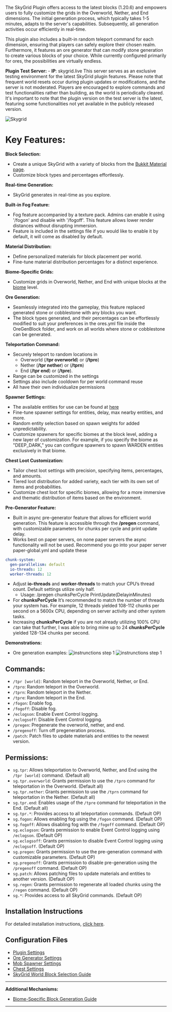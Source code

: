 
The SkyGrid Plugin offers access to the latest blocks (1.20.6) and empowers users to fully customize the grids in the Overworld, Nether, and End dimensions. The initial generation process, which typically takes 1-5 minutes, adapts to the server's capabilities. Subsequently, all generation activities occur efficiently in real-time.

This plugin also includes a built-in random teleport command for each dimension, ensuring that players can safely explore their chosen realm. Furthermore, it features an ore generator that can modify stone generation to create various blocks of your choice. While currently configured primarily for ores, the possibilities are virtually endless.

**Plugin Test Server:** - **IP**: skygrid.live
This server serves as an exclusive testing environment for the latest SkyGrid plugin features. Please note that frequent world resets occur during plugin updates or modifications, and the server is not moderated. Players are encouraged to explore commands and test functionalities rather than building, as the world is periodically cleared. It's important to note that the plugin version on the test server is the latest, featuring some functionalities not yet available in the publicly released version.

![Skygrid](https://www.toolsnexus.com/mc/sg3.jpg)

 
# **Key Features:**

**Block Selection:**
   - Create a unique SkyGrid with a variety of blocks from the [Bukkit Material page](https://hub.spigotmc.org/javadocs/bukkit/org/bukkit/material.html).
   - Customize block types and percentages effortlessly.

**Real-time Generation:**
   - SkyGrid generates in real-time as you explore.

**Built-in Fog Feature:**
   - Fog feature accompanied by a texture pack. Admins can enable it using '/fogon' and disable with '/fogoff'. This feature allows lower render distances without disrupting immersion.
   - Feature is included in the settings file if you would like to enable it by default, it will come as disabled by default.

**Material Distribution:**
   - Define personalized materials for block placement per world.
   - Fine-tune material distribution percentages for a distinct experience.

**Biome-Specific Grids:**
   - Customize grids in Overworld, Nether, and End with unique blocks at the [biome](https://hub.spigotmc.org/javadocs/bukkit/org/bukkit/block/biome.html) level.

**Ore Generation:**
   - Seamlessly integrated into the gameplay, this feature replaced generated stone or cobblestone with any blocks you want.
   - The block types generated, and their percentages can be effortlessly modified to suit your preferences in the ores.yml file inside the OreGenBlock folder, and work on all worlds where stone or cobblestone can be generated.

**Teleportation Command:**
   - Securely teleport to random locations in
     - Overworld (/**tpr overworld**) or (**/tpro**)
     - Nether (**/tpr nether**) or (**/tprn**)
     - End (**/tpr end**) or (**/tpre**).
   - Range can be customized in the settings
   - Settings also include cooldown for per world command reuse
   - All have their own individualize permissions

**Spawner Settings:**
   - The available entities for use can be found at [here](https://hub.spigotmc.org/javadocs/bukkit/org/bukkit/entity/EntityType.html)
   - Fine-tune spawner settings for entities, delay, max nearby entities, and more.
   - Random entity selection based on spawn weights for added unpredictability.
   - Customize spawners for specific biomes at the block level, adding a new layer of customization. For example, if you specify the biome as "DEEP_DARK," you can configure spawners to spawn WARDEN entities exclusively in that biome.

**Chest Loot Customization:**
   - Tailor chest loot settings with precision, specifying items, percentages, and amounts.
   - Tiered loot distribution for added variety, each tier with its own set of items and probabilities.
   - Customize chest loot for specific biomes, allowing for a more immersive and thematic distribution of items based on the environment.

**Pre-Generator Feature:**
   - Built in async pre-generator feature that allows for efficient world generation. This feature is accessible through the **/pregen** command, with customizable parameters for chunks per cycle and print update delay.
   - Works best on paper servers, on none paper servers the async functionality will not be used. Recommend you go into your paper server paper-global.yml and update these

```yaml
chunk-system:
  gen-parallelism: default
  io-threads: 12
  worker-threads: 12
```
   - Adjust **io-threads** and **worker-threads** to match your CPU’s thread count. Default settings utilize only half.
     - Usage: /pregen chunksPerCycle PrintUpdate(DelayinMinutes)
   - For **chunksPerCycle** It’s recommended to match the number of threads your system has. For example, 12 threads yielded 108-112 chunks per second on a 5600x CPU, depending on server activity and other system tasks.
   - Increasing **chunksPerCycle** if you are not already utilizing 100% CPU can take that further, I was able to bring mine up to 24 **chunksPerCycle** yielded 128-134 chunks per second.

**Demonstrations:**
   - Ore generation examples:
![instrunctions step 1](https://i3.ytimg.com/vi/UrzhCaiLKyI/maxresdefault.jpg)
![instrunctions step 1](https://i3.ytimg.com/vi/NMkvj6UvmLg/maxresdefault.jpg)

## Commands:

- `/tpr [world]`: Random teleport in the Overworld, Nether, or End.
- `/tpro`: Random teleport in the Overworld.
- `/tprn`: Random teleport in the Nether.
- `/tpre`: Random teleport in the End.
- `/fogon`: Enable fog.
- `/fogoff`: Disable fog.
- `/eclogson`: Enable Event Control logging.
- `/eclogsoff`: Disable Event Control logging.
- `/pregen`: Pregenerate the overworld, nether, and end.
- `/pregenoff`: Turn off pregeneration process.
- `/patch`: Patch files to update materials and entities to the newest version.

## Permissions:

- `sg.tpr`: Allows teleportation to Overworld, Nether, and End using the `/tpr [world]` command. (Default all)
- `sg.tpr.overworld`: Grants permission to use the `/tpro` command for teleportation in the Overworld. (Default all)
- `sg.tpr.nether`: Grants permission to use the `/tprn` command for teleportation in the Nether. (Default all)
- `sg.tpr.end`: Enables usage of the `/tpre` command for teleportation in the End. (Default all)
- `sg.tpr.*`: Provides access to all teleportation commands. (Default OP)
- `sg.fogon`: Allows enabling fog using the `/fogon` command. (Default OP)
- `sg.fogoff`: Allows disabling fog with the `/fogoff` command. (Default OP)
- `sg.eclogson`: Grants permission to enable Event Control logging using `/eclogson`. (Default OP)
- `sg.eclogsoff`: Grants permission to disable Event Control logging using `/eclogsoff`. (Default OP)
- `sg.pregen`: Grants permission to use the pre-generation command with customizable parameters. (Default OP)
- `sg.pregenoff`: Grants permission to disable pre-generation using the `/pregenoff` command. (Default OP)
- `sg.patch`: Allows patching files to update materials and entities to another version. (Default OP)
- `sg.regen`: Grants permission to regenerate all loaded chunks using the `/regen` command. (Default OP)
- `sg.*`: Provides access to all SkyGrid commands. (Default OP)

## Installation Instructions

For detailed installation instructions, [click here](Installation.md).

## Configuration Files
- [Plugin Settings](settings.md)
- [Ore Generator Settings](ores.md)
- [Mob Spawner Settings](spawner_settings.md)
- [Chest Settings](chest_settings.md)
- [SkyGrid World Block Selection Guide](block_selection.md)
---

**Additional Mechanisms:**
- [Biome-Specific Block Generation Guide](biome_specific.md)
---
